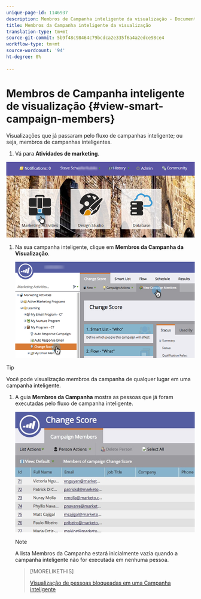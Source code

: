 ```yaml
---
unique-page-id: 1146937
description: Membros de Campanha inteligente da visualização - Documentos do Marketing - Documentação do produto
title: Membros da Campanha inteligente da visualização
translation-type: tm+mt
source-git-commit: 5b9f48c98464c79bcdca2e335f6a4a2edce98ce4
workflow-type: tm+mt
source-wordcount: '94'
ht-degree: 0%

---
```



# Membros de Campanha inteligente de visualização {#view-smart-campaign-members}

Visualizações que já passaram pelo fluxo de campanhas inteligente; ou seja, membros de campanhas inteligentes.

1. Vá para **Atividades de marketing**.

![](assets/login-marketing-activities.png)

1. Na sua campanha inteligente, clique em **Membros da Campanha da Visualização**.

   ![](assets/changescore-hands.png)

>[!TIP]
>
>Você pode visualização membros da campanha de qualquer lugar em uma campanha inteligente.

1. A guia **Membros da Campanha** mostra as pessoas que já foram executadas pelo fluxo de campanha inteligente.

   ![](assets/smartcampaignheader-complete.jpg)

   >[!NOTE]
   >
   >A lista Membros da Campanha estará inicialmente vazia quando a campanha inteligente não for executada em nenhuma pessoa.

   >[!MORELIKETHIS]
   >
   >[Visualização de pessoas bloqueadas em uma Campanha inteligente](/help/marketo/product-docs/core-marketo-concepts/smart-campaigns/smart-campaign-data/view-blocked-people-in-a-smart-campaign.md)
